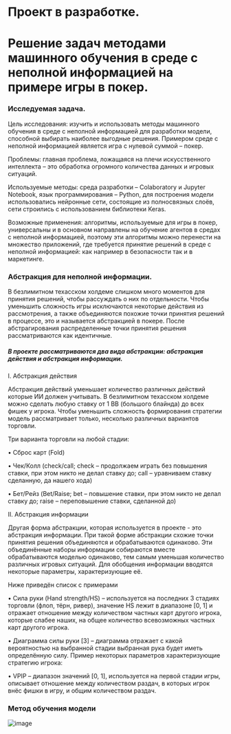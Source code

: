 # Проект в разработке.

# Решение задач методами машинного обучения в среде с неполной информацией на примере игры в покер.

### Исследуемая задача.
Цель исследования: изучить и использовать методы машинного обучения в среде с неполной информацией для разработки модели, способной выбирать наиболее выгодные решения. Примером среде с неполной информацией является игра с нулевой суммой – покер.

Проблемы: главная проблема, ложащаяся на плечи искусственного интеллекта – это обработка огромного количества данных и игровых ситуаций.

Используемые методы: среда разработки – Colaboratory и Jupyter Notebook, язык программирования – Python, для построения модели использовались нейронные сети, состоящие из полносвязных слоёв, сети строились с использованием библиотеки Keras.

Возможные применения: алгоритмы, используемые для игры в покер, универсальны и в основном направлены на обучение агентов в средах с неполной информацией, поэтому эти алгоритмы можно перенести на множество приложений, где требуется принятие решений в среде с неполной информацией: как например в безопасности так и в маркетинге.

### Абстракция для неполной информации.
В безлимитном техасском холдеме слишком много моментов для принятия решений, чтобы рассуждать о них по отдельности. Чтобы уменьшить сложность игры исключаются некоторые действия из рассмотрения, а также объединяются похожие точки принятия решений в процессе, это и называется абстракцией в покере. После абстрагирования распределенные точки принятия решения рассматриваются как идентичные. 

##### В проекте рассматриваются два вида абстракции: абстракция действия и абстракция информации.
I.	Абстракция действия

Абстракция действий уменьшает количество различных действий которые ИИ должен учитывать. В безлимитном техасском холдеме можно сделать любую ставку от 1 BB (большого блайнда) до всех фишек у игрока. Чтобы уменьшить сложность формирования стратегии модель рассматривает только, несколько различных вариантов торговли. 

Три варианта торговли на любой стадии:

•	Сброс карт (Fold)

•	Чек/Колл (check/call; check – продолжаем играть без повышения ставки, при этом никто не делал ставку до; call – уравниваем ставку сделанную, да нашего хода)

•	Бет/Рейз (Bet/Raise; bet – повышение ставки, при этом никто не делал ставку до; raise – переповышение ставки, сделанной до)

II.	Абстракция информации

Другая форма абстракции, которая используется в проекте - это абстракция информации. При такой форме абстракции схожие точки принятия решения объединяются и обрабатываются одинаково. Эти объединённые наборы информации собираются вместе обрабатываются моделью одинаково, тем самым уменьшая количество различных игровых ситуаций. Для обобщения информации вводятся некоторые параметры, характеризующие её. 

Ниже приведён список с примерами

•	Сила руки (Hand strength/HS) – используется на последних 3 стадиях торговли (флоп, тёрн, ривер), значение HS лежит в диапазоне [0, 1] и отражает отношение между количеством частных карт другого игрока, которые слабее наших, на общее количество всевозможных частных карт другого игрока.

•	Диаграмма силы руки [3] – диаграмма отражает с какой вероятностью на выбранной стадии выбранная рука будет иметь определённую силу.
Пример некоторых параметров характеризующие стратегию игрока:

•	VPIP – диапазон значений [0, 1], используется на первой стадии игры, описывает отношение между количеством раздач, в которых игрок внёс фишки в игру, и общим количеством раздач.

### Метод обучения модели


![image](https://user-images.githubusercontent.com/58008126/218096711-79b5e675-3d27-4137-9c5c-4235d4f001f4.png)
